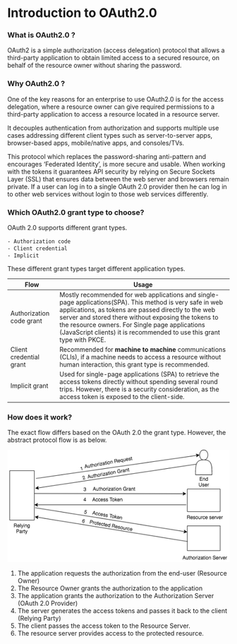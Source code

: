 # Introduction to OAuth2.0

### What is OAuth2.0 ?
OAuth2 is a simple authorization (access delegation) protocol that allows a third-party application to obtain limited 
access to a secured resource, on behalf of the resource owner without sharing the password.

### Why OAuth2.0 ?
One of the key reasons for an enterprise to use OAuth2.0 is for the access delegation, where a resource owner can give
required permissions to a third-party application to access a resource located in a resource server.

It decouples authentication from authorization and supports multiple use cases addressing different client types such as
server-to-server apps, browser-based apps, mobile/native apps, and consoles/TVs.

This protocol which replaces the password-sharing anti-pattern and encourages ‘Federated Identity’, is more secure and 
usable. When working with the tokens it guarantees API security by relying on Secure Sockets Layer (SSL) that ensures 
data between the web server and browsers remain private. If a user can log in to a single OAuth 2.0 provider then he can
log in to other web services without login to those web services differently.

### Which OAuth2.0 grant type to choose?
OAuth 2.0 supports different grant types.

    - Authorization code
    - Client credential
    - Implicit 
    
These different grant types target different application types.

| Flow                 | Usage         | 
| --------------------- | ------------- | 
| Authorization code grant | Mostly recommended for web applications and single-page applications(SPA). This method is very safe in web applications, as tokens are passed directly to the web server and stored there without exposing the tokens to the resource owners. For Single page applications (JavaScript clients) it is recommended to use this grant type with PKCE.  |                            
| Client credential grant  | Recommended for **machine to machine** communications (CLIs), if a machine needs to access a resource without human interaction, this grant type is recommended.  |                              
| Implicit grant            | Used for single-page applications (SPA) to retrieve the access tokens directly without spending several round trips. However, there is a security consideration, as the access token is exposed to the client-side.  | 

### How does it work?
The exact flow differs based on the OAuth 2.0 the grant type. However, the abstract protocol flow is as below.

![oauth2.0-flow](../../assets/img/concepts/oauth-basic-flow.png)

1. The application requests the authorization from the end-user (Resource Owner)
2. The Resource Owner grants the authorization to the application
3. The application grants the authorization to the Authorization Server
   (OAuth 2.0 Provider)
4. The server generates the access tokens and passes it back to the client (Relying Party)
5. The client passes the access token to the Resource Server.
6. The resource server provides access to the protected resource.
